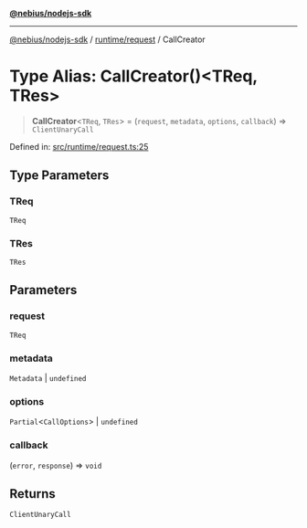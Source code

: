 [**@nebius/nodejs-sdk**](../../../README.md)

---

[@nebius/nodejs-sdk](../../../README.md) / [runtime/request](../README.md) / CallCreator

# Type Alias: CallCreator()\<TReq, TRes\>

> **CallCreator**\<`TReq`, `TRes`\> = (`request`, `metadata`, `options`, `callback`) => `ClientUnaryCall`

Defined in: [src/runtime/request.ts:25](https://github.com/nebius/nodejs-sdk/blob/b305f8e478cb0251c26d73900b264b3bd9a5cc58/src/runtime/request.ts#L25)

## Type Parameters

### TReq

`TReq`

### TRes

`TRes`

## Parameters

### request

`TReq`

### metadata

`Metadata` | `undefined`

### options

`Partial`\<`CallOptions`\> | `undefined`

### callback

(`error`, `response`) => `void`

## Returns

`ClientUnaryCall`

